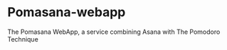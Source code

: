 Pomasana-webapp
===============

The Pomasana WebApp, a service combining Asana with The Pomodoro Technique
